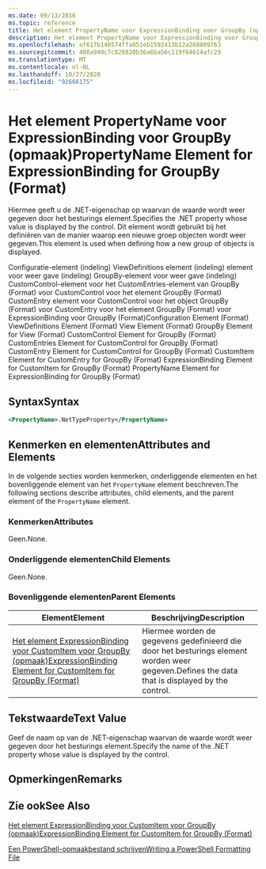 ```yaml
---
ms.date: 09/13/2016
ms.topic: reference
title: Het element PropertyName voor ExpressionBinding voor GroupBy (opmaak)
description: Het element PropertyName voor ExpressionBinding voor GroupBy (opmaak)
ms.openlocfilehash: af617b146574ffa051eb1592413b12a268009763
ms.sourcegitcommit: 488a940c7c828820b36a6ba56c119f64614afc29
ms.translationtype: MT
ms.contentlocale: nl-NL
ms.lasthandoff: 10/27/2020
ms.locfileid: "92666175"
---
```

# <a name="propertyname-element-for-expressionbinding-for-groupby-format"></a><span data-ttu-id="4688b-103">Het element PropertyName voor ExpressionBinding voor GroupBy (opmaak)</span><span class="sxs-lookup"><span data-stu-id="4688b-103">PropertyName Element for ExpressionBinding for GroupBy (Format)</span></span>

<span data-ttu-id="4688b-104">Hiermee geeft u de .NET-eigenschap op waarvan de waarde wordt weer gegeven door het besturings element.</span><span class="sxs-lookup"><span data-stu-id="4688b-104">Specifies the .NET property whose value is displayed by the control.</span></span> <span data-ttu-id="4688b-105">Dit element wordt gebruikt bij het definiëren van de manier waarop een nieuwe groep objecten wordt weer gegeven.</span><span class="sxs-lookup"><span data-stu-id="4688b-105">This element is used when defining how a new group of objects is displayed.</span></span>

<span data-ttu-id="4688b-106">Configuratie-element (indeling) ViewDefinitions element (indeling) element voor weer gave (indeling) GroupBy-element voor weer gave (indeling) CustomControl-element voor het CustomEntries-element van GroupBy (Format) voor CustomControl voor het element GroupBy (Format) CustomEntry element voor CustomControl voor het object GroupBy (Format) voor CustomEntry voor het element GroupBy (Format) voor ExpressionBinding voor GroupBy (Format)</span><span class="sxs-lookup"><span data-stu-id="4688b-106">Configuration Element (Format) ViewDefinitions Element (Format) View Element (Format) GroupBy Element for View (Format) CustomControl Element for GroupBy (Format) CustomEntries Element for CustomControl for GroupBy (Format) CustomEntry Element for CustomControl for GroupBy (Format) CustomItem Element for CustomEntry for GroupBy (Format) ExpressionBinding Element for CustomItem for GroupBy (Format) PropertyName Element for ExpressionBinding for GroupBy (Format)</span></span>

## <a name="syntax"></a><span data-ttu-id="4688b-107">Syntax</span><span class="sxs-lookup"><span data-stu-id="4688b-107">Syntax</span></span>

```xml
<PropertyName>.NetTypeProperty</PropertyName>
```

## <a name="attributes-and-elements"></a><span data-ttu-id="4688b-108">Kenmerken en elementen</span><span class="sxs-lookup"><span data-stu-id="4688b-108">Attributes and Elements</span></span>

<span data-ttu-id="4688b-109">In de volgende secties worden kenmerken, onderliggende elementen en het bovenliggende element van het `PropertyName` element beschreven.</span><span class="sxs-lookup"><span data-stu-id="4688b-109">The following sections describe attributes, child elements, and the parent element of the `PropertyName` element.</span></span>

### <a name="attributes"></a><span data-ttu-id="4688b-110">Kenmerken</span><span class="sxs-lookup"><span data-stu-id="4688b-110">Attributes</span></span>

<span data-ttu-id="4688b-111">Geen.</span><span class="sxs-lookup"><span data-stu-id="4688b-111">None.</span></span>

### <a name="child-elements"></a><span data-ttu-id="4688b-112">Onderliggende elementen</span><span class="sxs-lookup"><span data-stu-id="4688b-112">Child Elements</span></span>

<span data-ttu-id="4688b-113">Geen.</span><span class="sxs-lookup"><span data-stu-id="4688b-113">None.</span></span>

### <a name="parent-elements"></a><span data-ttu-id="4688b-114">Bovenliggende elementen</span><span class="sxs-lookup"><span data-stu-id="4688b-114">Parent Elements</span></span>

|<span data-ttu-id="4688b-115">Element</span><span class="sxs-lookup"><span data-stu-id="4688b-115">Element</span></span>|<span data-ttu-id="4688b-116">Beschrijving</span><span class="sxs-lookup"><span data-stu-id="4688b-116">Description</span></span>|
|-------------|-----------------|
|[<span data-ttu-id="4688b-117">Het element ExpressionBinding voor CustomItem voor GroupBy (opmaak)</span><span class="sxs-lookup"><span data-stu-id="4688b-117">ExpressionBinding Element for CustomItem for GroupBy (Format)</span></span>](./expressionbinding-element-for-customitem-for-groupby-format.md)|<span data-ttu-id="4688b-118">Hiermee worden de gegevens gedefinieerd die door het besturings element worden weer gegeven.</span><span class="sxs-lookup"><span data-stu-id="4688b-118">Defines the data that is displayed by the control.</span></span>|

## <a name="text-value"></a><span data-ttu-id="4688b-119">Tekstwaarde</span><span class="sxs-lookup"><span data-stu-id="4688b-119">Text Value</span></span>

<span data-ttu-id="4688b-120">Geef de naam op van de .NET-eigenschap waarvan de waarde wordt weer gegeven door het besturings element.</span><span class="sxs-lookup"><span data-stu-id="4688b-120">Specify the name of the .NET property whose value is displayed by the control.</span></span>

## <a name="remarks"></a><span data-ttu-id="4688b-121">Opmerkingen</span><span class="sxs-lookup"><span data-stu-id="4688b-121">Remarks</span></span>

## <a name="see-also"></a><span data-ttu-id="4688b-122">Zie ook</span><span class="sxs-lookup"><span data-stu-id="4688b-122">See Also</span></span>

[<span data-ttu-id="4688b-123">Het element ExpressionBinding voor CustomItem voor GroupBy (opmaak)</span><span class="sxs-lookup"><span data-stu-id="4688b-123">ExpressionBinding Element for CustomItem for GroupBy (Format)</span></span>](./expressionbinding-element-for-customitem-for-groupby-format.md)

[<span data-ttu-id="4688b-124">Een PowerShell-opmaakbestand schrijven</span><span class="sxs-lookup"><span data-stu-id="4688b-124">Writing a PowerShell Formatting File</span></span>](./writing-a-powershell-formatting-file.md)
